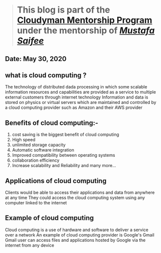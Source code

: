 > # This blog is part of the **[Cloudyman Mentorship Program](https://t.co/78sRvCvYiO?amp=1)** under the mentorship of *[Mustafa Saifee](https://www.linkedin.com/in/saifeemustafaq/)*

## Date: May 30, 2020

## what is cloud computing ?
  The technology of distributed dada processing  in which some scalable information resources and capabilities are provided as a service to multiple external  customers through internet  technology 
  Information and data  is stored  on physics or virtual  servers which are maintained and controlled by a cloud computing provider such as Amazon and their AWS provider 

## Benefits of cloud computing:-
  1. cost saving is the biggest  benefit of cloud computing 
  2. High speed 
  3. unlimited storage capacity 
  4. Automatic software integration
  5. Improved  compatibility between operating systems 
  6. collaboration  efficiency 
  7. Increase  scalability  and Reliability and many more...
  
## Applications of cloud computing 
  Clients would be able to access their applications and data from anywhere at any time They could access the cloud computing system using any computer linked to the internet 

## Example of cloud computing 
   Cloud computing  is a use of hardware and software to deliver a service over a network 
   An example of cloud computing provider is Google's Gmail Gmail user can access files and applications hosted by Google via the internet from any device 
